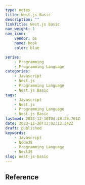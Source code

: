 ```yaml
---
type: notes
title: Nest.js Basic
description: ""
linkTitle: Nest.js Basic
nav_weight: 1
nav_icon:
    vendor: bs
    name: book
    color: blue

series:
    - Programming
    - Programming Language
categories:
    - Javascript
    - Nest.js
    - Programming Language
    - Nest.js Basic
tags:
    - Javascript
    - Nest.js
    - Programming Language
    - Nest.js Basic
lastmod: 2023-12-10T04:18:39.761Z
date: 2023-11-26T13:02:12.342Z
draft: published
keywords:
    - Javascript
    - NodeJS
    - Programming Language
    - NestJS
slug: nest-js-basic
---
```


## Reference
